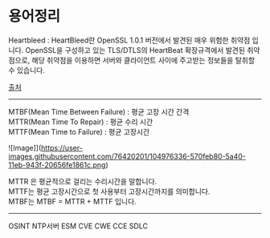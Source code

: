 
# 용어정리

Heartbleed : HeartBleed란 OpenSSL 1.0.1 버전에서 발견된 매우 위험한 취약점 입니다. OpenSSL을 구성하고 있는 TLS/DTLS의 HeartBeat 확장규격에서 발견된 취약점으로, 해당 취약점을 이용하면 서버와 클라이언트 사이에 주고받는 정보들을 탈취할 수 있습니다.

[출처](https://blog.alyac.co.kr/76)

---

MTBF(Mean Time Between Failure) : 평균 고장 시간 간격<br/>
MTTR(Mean Time To Repair) : 평균 수리 시간<br/>
MTTF(Mean Time to Failure) : 평균 고장시간<br/>

![Image]](https://user-images.githubusercontent.com/76420201/104976336-570feb80-5a40-11eb-943f-20656fe1861c.png)

MTTR 은 평균적으로 걸리는 수리시간을 말합니다.<br/>
MTTF는 평균 고장시간으로 첫 사용부터 고장시간까지를 의미합니다.<br/>
MTBF는 MTBF = MTTR + MTTF 입니다.<br/>

---

OSINT
NTP서버
ESM
CVE
CWE
CCE
SDLC